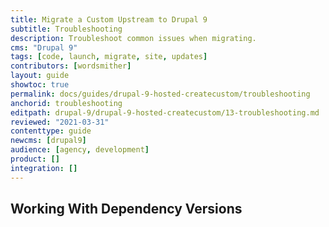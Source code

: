 ```yaml
---
title: Migrate a Custom Upstream to Drupal 9
subtitle: Troubleshooting
description: Troubleshoot common issues when migrating.
cms: "Drupal 9"
tags: [code, launch, migrate, site, updates]
contributors: [wordsmither]
layout: guide
showtoc: true
permalink: docs/guides/drupal-9-hosted-createcustom/troubleshooting
anchorid: troubleshooting
editpath: drupal-9/drupal-9-hosted-createcustom/13-troubleshooting.md
reviewed: "2021-03-31"
contenttype: guide
newcms: [drupal9]
audience: [agency, development]
product: []
integration: []
---
```


## Working With Dependency Versions

<Partial file="composer-updating.md" />

<Partial file="drupal-9/troubleshooting-general.md" />
